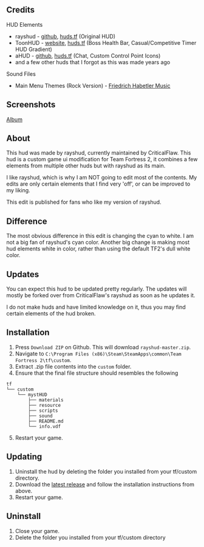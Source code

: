 Credits
--------
HUD Elements
- rayshud - [github](https://github.com/raysfire/rayshud), [huds.tf](https://github.com/raysfire/rayshud) (Original HUD)
- ToonHUD - [website](http://toonhud.com/), [huds.tf](http://huds.tf/forum/showthread.php?tid=234) (Boss Health Bar, Casual/Competitive Timer HUD Gradient)
- aHUD - [github](https://github.com/n0kk/ahud), [huds.tf](http://huds.tf/forum/showthread.php?tid=191) (Chat, Custom Control Point Icons)
- and a few other huds that I forgot as this was made years ago

Sound Files
- Main Menu Themes (Rock Version) - [Friedrich Habetler Music
](https://www.youtube.com/channel/UCxNHoPzGagd7YxvWavZj8Ag)

Screenshots
--------
[Album](https://imgur.com/a/eX0ed)

About
--------
This hud was made by rayshud, currently maintained by CriticalFlaw. This hud is a custom game ui modification for Team Fortress 2, it combines a few elements from multiple other huds but with rayshud as its main.

I like rayshud, which is why I am NOT going to edit most of the contents. My edits are only certain elements that I find very 'off', or can be improved to my liking.

This edit is published for fans who like my version of rayshud.

Difference
--------
The most obvious difference in this edit is changing the cyan to white. I am not a big fan of rayshud's cyan color. Another big change is making most hud elements white in color, rather than using the default TF2's dull white color.

Updates
--------
You can expect this hud to be updated pretty regularly. The updates will mostly be forked over from CriticalFlaw's rayshud as soon as he updates it.

I do not make huds and have limited knowledge on it, thus you may find certain elements of the hud broken.

Installation
--------
1. Press `Download ZIP` on Github. This will download `rayshud-master.zip`.
2. Navigate to `C:\Program Files (x86)\Steam\SteamApps\common\Team Fortress 2\tf\custom`.
3. Extract .zip file contents into the `custom` folder.
4. Ensure that the final file structure should resembles the following
```
tf
└── custom
    └── mystHUD
        ├── materials
        ├── resource
        ├── scripts
        ├── sound
        ├── README.md
        └── info.vdf
```
5. Restart your game.

Updating
--------
1. Uninstall the hud by deleting the folder you installed from your tf/custom directory.
2. Download the [latest release](https://github.com/Built-by-Titan/mystHUD/releases/latest) and follow the installation instructions from above.
3. Restart your game.

Uninstall
--------
1. Close your game.
2. Delete the folder you installed from your tf/custom directory
